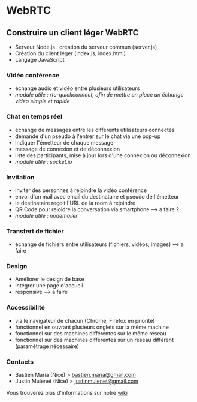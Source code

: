 # WebRTC

## Construire un client léger WebRTC

* Serveur Node.js : création du serveur commun (server.js)
* Création du client léger (index.js, index.html)
* Langage JavaScript

### Vidéo conférence

* échange audio et vidéo entre plusieurs utilisateurs
* _module utile : rtc-quickconnect, afin de mettre en place un échange vidéo simple et rapide_

### Chat en temps réel
* échange de messages entre les différents utilisateurs connectés
* demande d'un pseudo à l'entrer sur le chat via une pop-up
* indiquer l'émetteur de chaque message
* message de connexion et de déconnexion
* liste des participants, mise à jour lors d'une connexion ou déconnexion
* _module utile : socket.io_

### Invitation
* inviter des personnes à rejoindre la vidéo conférence
* envoi d'un mail avec email du destinataire et pseudo de l'émetteur
* le destinataire reçoit l'URL de la room à rejoindre
* QR Code pour rejoidre la conversation via smartphone --> a faire ?
* _module utile : nodemailer_
  
### Transfert de fichier
* échange de fichiers entre utilisateurs (fichiers, vidéos, images) --> a faire
  
### Design
* Améliorer le design de base
* Intégrer une page d'accueil
* responsive --> a faire
  
### Accessibilité
* via le navigateur de chacun (Chrome, Firefox en priorité)
* fonctionnel en ouvrant plusieurs onglets sur la même machine
* fonctionnel sur des machines différentes sur le même réseau
* fonctionnel sur des machines différentes sur un réseau différent (paramétrage nécessaire)

### Contacts
* Bastien Maria (Nice) > bastien.maria@gmail.com
* Justin Mulenet (Nice) > justinmulenet@gmail.com

Vous trouverez plus d'informations sur notre [wiki](https://github.com/ALXRSS/WebRTC/wiki)
